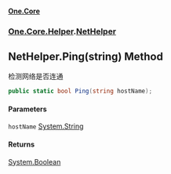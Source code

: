 #### [One.Core](index.md 'index')
### [One.Core.Helper](One_Core_Helper.md 'One.Core.Helper').[NetHelper](One_Core_Helper_NetHelper.md 'One.Core.Helper.NetHelper')
## NetHelper.Ping(string) Method
检测网络是否连通 
```csharp
public static bool Ping(string hostName);
```
#### Parameters
<a name='One_Core_Helper_NetHelper_Ping(string)_hostName'></a>
`hostName` [System.String](https://docs.microsoft.com/en-us/dotnet/api/System.String 'System.String')  
  
#### Returns
[System.Boolean](https://docs.microsoft.com/en-us/dotnet/api/System.Boolean 'System.Boolean')  
